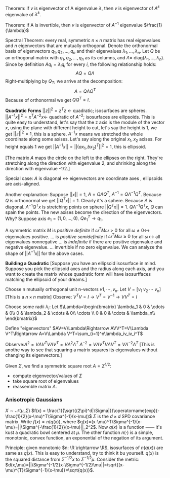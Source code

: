 Theorem:
if $v$ is eigenvector of A eigenvalue $\lambda$,
then $v$ is eigenvector of $A^k$ eigenvalue of  $\lambda^k$.

Theorem:
if A is invertible, then $v$ is eigenvector of $A^{-1}$ eigenvalue $\frac{1}{\lambda}$

Spectral Theorem: every real, symmetric $n\times n$ matrix has real eigenvalues and $n$ eigenvectors that are mutually orthogonal. 
Denote the orthonormal basis of eigenvectors $q_1,q_2,\ldots,q_n$ and their eigenvalues $\lambda_1,\ldots,\lambda_n.$ Let $Q$ be an orthogonal matrix with $q_1,q_2,\ldots,q_n$ as its columns, and $\Lambda =$ diag($\lambda_1,\ldots,\lambda_n$). Since by definition $Aq_i=\lambda_i q_i$ for every $i$, the following relationship holds:
$$
AQ = Q\Lambda
$$ 
Right-multiplying by $Q_T$, we arrive at the decomposition:
$$
A = Q\Lambda Q^T
$$
Because of orthonormal we get $QQ^T = I$.

**Quadratic Forms**
$||z||^2=z^Tz$ $\leftarrow$ quadratic; isosurfaces are spheres.
$||A^{-1}x||^2=x^{T}A^{-2}x$$\leftarrow$ quadratic of $A^{-2}$; isosurfaces are ellipsoids.
This is quite easy to understand, let's say that the z axis is the module of the vector $x$, using the plane with different height to cut, let's say the height is 1, we get $||z||^2=1$, this is a sphere. $A^{-1}x$ means we stretched the whole coordinate along some axises. Let's say along the original $x_1, x_2$ axises. For height equals 1 we get $||A^{-1}x||=||(ax_1,bx_2)^T||^2=1$, this is ellipsoid.

[The matrix $A$ maps the circle on the left to the ellipses on the right. They're stretching along the direction with eigenvalue 2, and shrinking along the direction with eigenvalue -1/2.]

Special case: $A$ is diagonal $\leftrightarrow$ eigenvectors are coordinate axes , ellipsoids are axis-aligned.


Another explanation:
Suppose $||x||=1$, $A = Q\Lambda Q^T$, $A^{-1} = Q\Lambda^{-1} Q^T$. Because $Q$ is orthonormal we get $||Q^T x||=1$. Clearly it's a sphere.
Because $\Lambda$ is diagonal. $\Lambda^{-1}Q^Tx$ is stretching points on sphere $||Q^T x||=1$.
$Q\Lambda^{-1}Q^Tx$, $Q$ can spain the points. The new axises become the direction of the eigenvectors. Why?
Suppose axis $e_1 = (1,0,\ldots,0)$. $Qe_1^T \rightarrow q_1$.


A symmetric matrix $M$ is *positive definite* if $\omega^T M \omega > 0$ for all $\omega \neq 0 \leftrightarrow$ eigenvalues positive.
... is *positive semidefinite* if $\omega^T M \omega \geq 0$ for all $\omega \leftrightarrow$ all eigenvalues nonnegative
... is *indefinite* if there are positive eigenvalue and negative eigenvalue.
... invertible if no zero eigenvalue.
We can analyze the shape of $||A^{-1}x||$ for the above cases.

**Building a Quadratic**
[Suppose you have an ellipsoid isosurface in mind. Suppose you pick the ellipsoid axes and the radius along each axis, and you want to create the matrix whose quadratic form will have isosurffaces matching the ellipsoid of your dreams.]

Choose n mutually orthogonal unit n-vectors $v1,\cdots,v_n$. Let $V=[v_1\;v_2\;\cdots\;v_n]$[This is a $n\times n$ matrix]
Observe: $V^TV=I\rightarrow V^T=V^{-1}\rightarrow VV^{T}=I$

Choose some radii $\lambda_i$:
Let $\Lambda=\begin{bmatrix}
    \lambda_1 & 0 & \cdots & 0\\
    0 & \lambda_2 & \cdots & 0\\
     \cdots \\
    0 & 0 & \cdots & \lambda_n\\
\end{bmatrix}$

Define "eigenvectors" $AV=V\Lambda\Rightarrow AVV^T=V\Lambda V^T\Rightarrow A=V\Lambda V^T=\sum_{i=1}^n\lambda_iv_iv_i^T$

Observe:$A^2=V\Lambda V^TV\Lambda V^T=V\Lambda^2\Lambda^T$
$A^{-2}=V\Lambda V^TV\Lambda V^T=V\Lambda^{-2}\Lambda^T$
[This is anothe way to see that squaring a matrix squares its eigenvalues without changing its eigenvectors.]

Given $\Sigma$, we find a symmetric square root $A=\Sigma^{1/2}$:
* compute eigenvector/values of $\Sigma$
* take square root of eigenvalues
* reassemble matrix $A$.

### Anisotropic Gaussians
$X \sim \mathcal{N}(\mu, \Sigma)$
$f(x) = \frac{1}{\sqrt{(2\pi)^d|\Sigma|}}\operatorname{exp}(-\frac{1}{2}(x-\mu)^T\Sigma^{-1}(x-\mu))$
$\Sigma$ is the $d \times d$ SPD covariance matrix.
Write $f(x)=n(q(x))$, where $q(x)=(x-\mu)^T\Sigma^{-1}(x-\mu)=||\Sigma^{-\frac{1}{2}}(x-\mu)||_2^2$.
Now $q(x)$ is a function —— it's kust a quadratic bowl centered at $\mu$. The other function $n(\cdot)$ is a simple, monotonic, convex function, an exponential of the negation of its argument.

Principle: given monotonic $n: \R \rightarrow \R$, isosurfaces of $n(q(x))$ are same as $q(x)$. This is easy to understand, try to think it bu yourself.
$q(x)$ is the squared distance from $\Sigma^{-1/2}x$ to $\Sigma^{-1/2}\mu$. Consider the metric:
$d(x,\mu)=||\Sigma^{-1/2}x-\Sigma^{-1/2}\mu||=\sqrt{(x-\mu)^{T}\Sigma^{-1}(x-\mu)}=\sqrt{q(x)}$.